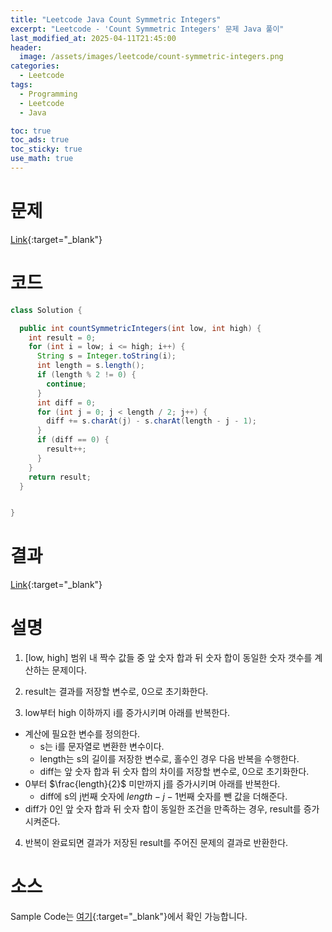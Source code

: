 ```yaml
---
title: "Leetcode Java Count Symmetric Integers"
excerpt: "Leetcode - 'Count Symmetric Integers' 문제 Java 풀이"
last_modified_at: 2025-04-11T21:45:00
header:
  image: /assets/images/leetcode/count-symmetric-integers.png
categories:
  - Leetcode
tags:
  - Programming
  - Leetcode
  - Java

toc: true
toc_ads: true
toc_sticky: true
use_math: true
---
```

# 문제
[Link](https://leetcode.com/problems/count-symmetric-integers/){:target="_blank"}

# 코드
```java
class Solution {

  public int countSymmetricIntegers(int low, int high) {
    int result = 0;
    for (int i = low; i <= high; i++) {
      String s = Integer.toString(i);
      int length = s.length();
      if (length % 2 != 0) {
        continue;
      }
      int diff = 0;
      for (int j = 0; j < length / 2; j++) {
        diff += s.charAt(j) - s.charAt(length - j - 1);
      }
      if (diff == 0) {
        result++;
      }
    }
    return result;
  }


}
```

# 결과
[Link](https://leetcode.com/problems/count-symmetric-integers/submissions/1603633988/){:target="_blank"}

# 설명
1. [low, high] 범위 내 짝수 값들 중 앞 숫자 합과 뒤 숫자 합이 동일한 숫자 갯수를 계산하는 문제이다.

2. result는 결과를 저장할 변수로, 0으로 초기화한다.

3. low부터 high 이하까지 i를 증가시키며 아래를 반복한다.
- 계산에 필요한 변수를 정의한다.
  - s는 i를 문자열로 변환한 변수이다.
  - length는 s의 길이를 저장한 변수로, 홀수인 경우 다음 반복을 수행한다.
  - diff는 앞 숫자 합과 뒤 숫자 합의 차이를 저장할 변수로, 0으로 초기화한다.
- 0부터 $\frac{length}{2}$ 미만까지 j를 증가시키며 아래를 반복한다.
  - diff에 s의 j번째 숫자에 $length - j - 1$번째 숫자를 뺀 값을 더해준다.
- diff가 0인 앞 숫자 합과 뒤 숫자 합이 동일한 조건을 만족하는 경우, result를 증가시켜준다.

4. 반복이 완료되면 결과가 저장된 result를 주어진 문제의 결과로 반환한다.

# 소스
Sample Code는 [여기](https://github.com/GracefulSoul/leetcode/blob/master/src/main/java/gracefulsoul/problems/CountSymmetricIntegers.java){:target="_blank"}에서 확인 가능합니다.